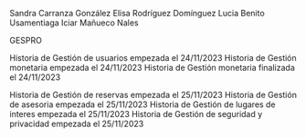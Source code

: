 Sandra Carranza González
Elisa Rodríguez Domínguez
Lucia Benito Usamentiaga
Iciar Mañueco Nales 

GESPRO

Historia de Gestión de usuarios empezada el 24/11/2023
Historia de Gestión monetaria empezada el 24/11/2023 Historia de Gestión monetaria finalizada el 24/11/2023

Historia de Gestión de reservas empezada el 25/11/2023
Historia de Gestión de asesoria empezada el 25/11/2023
Historia de Gestión de lugares de interes empezada el 25/11/2023
Historia de Gestión de seguridad y privacidad empezada el 25/11/2023


